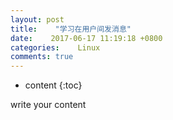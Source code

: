 ```yaml
---
layout: post
title:    "学习在用户间发消息"
date:    2017-06-17 11:19:18 +0800
categories:    Linux
comments: true
---
```


* content
{:toc}

write your content
